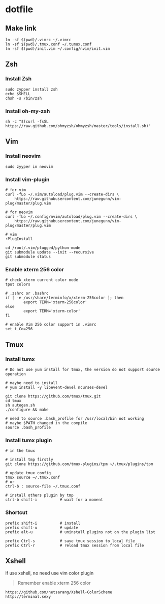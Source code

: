 # dotfile

## Make link 
```
ln -sf $(pwd)/.vimrc ~/.vimrc
ln -sf $(pwd)/.tmux.conf ~/.tumux.conf
ln -sf $(pwd)/init.vim ~/.config/nvim/init.vim
```

## Zsh
### Install Zsh
```
sudo zypper install zsh
echo $SHELL
chsh -s /bin/zsh
```
### Install oh-my-zsh
```
sh -c "$(curl -fsSL https://raw.github.com/ohmyzsh/ohmyzsh/master/tools/install.sh)"
```

## Vim
### Install neovim
```
sudo zyyper in neovim
```
### Install vim-plugin
```
# for vim
curl -fLo ~/.vim/autoload/plug.vim --create-dirs \
    https://raw.githubusercontent.com/junegunn/vim-plug/master/plug.vim

# for neovim
curl -fLo ~/.config/nvim/autoload/plug.vim --create-dirs \
    https://raw.githubusercontent.com/junegunn/vim-plug/master/plug.vim

# vim
:PlugInstall

cd /root/.vim/plugged/python-mode
git submodule update --init --recursive
git submodule status
```

### Enable xterm 256 color
```
# check xterm current color mode
tput colors

# .zshrc or .bashrc
if [ -e /usr/share/terminfo/x/xterm-256color ]; then
        export TERM='xterm-256color'
else
        export TERM='xterm-color'
fi

# enable Vim 256 color support in .vimrc
set t_Co=256
```

## Tmux

### Install tumx
```
# Do not use yum install for tmux, the version do not support source operation

# maybe need to install
# yum install -y libevent-devel ncurses-devel

git clone https://github.com/tmux/tmux.git
cd tmux
sh autogen.sh
./configure && make

# need to source .bash_profile for /usr/local/bin not working
# maybe $PATH changed in the compile
source .bash_profile
```

### Install tumx plugin
```
# in the tmux

# install tmp firstly
git clone https://github.com/tmux-plugins/tpm ~/.tmux/plugins/tpm

# update tmux config
tmux source ~/.tmux.conf
# or
ctrl-b : source-file ~/.tmux.conf

# install others plugin by tmp
ctrl-b shift-i          # wait for a moment
```

### Shortcut
```
prefix shift-i          # install
prefix shift-u          # update
prefix alt-u            # uninstall plugins not on the plugin list

prefix Ctrl-s           # save tmux session to local file
prefix Ctrl-r           # reload tmux session from local file

```

## Xshell
If use xshell, no need use vim color plugin
>Remember enable xterm 256 color
```
https://github.com/netsarang/Xshell-ColorScheme
http://terminal.sexy
```
